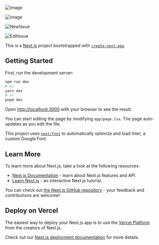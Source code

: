 ![image](https://github.com/Kavindu1997/Bug-Tracker/assets/56603291/23b89ac7-0275-4506-b298-1ec0f0571f0e)

![image](https://github.com/Kavindu1997/Bug-Tracker/assets/56603291/c3107a0e-771e-487c-87f8-27c7ad302d1d)

![NewIssue](https://github.com/Kavindu1997/Bug-Tracker/assets/56603291/fcc472b0-c81d-484a-ba0e-c5dfadd494c4)

![EditIssue](https://github.com/Kavindu1997/Bug-Tracker/assets/56603291/198b3351-df81-4507-8acb-60971355eb68)







This is a [Next.js](https://nextjs.org/) project bootstrapped with [`create-next-app`](https://github.com/vercel/next.js/tree/canary/packages/create-next-app).

## Getting Started

First, run the development server:

```bash
npm run dev
# or
yarn dev
# or
pnpm dev
```

Open [http://localhost:3000](http://localhost:3000) with your browser to see the result.

You can start editing the page by modifying `app/page.tsx`. The page auto-updates as you edit the file.

This project uses [`next/font`](https://nextjs.org/docs/basic-features/font-optimization) to automatically optimize and load Inter, a custom Google Font.

## Learn More

To learn more about Next.js, take a look at the following resources:

- [Next.js Documentation](https://nextjs.org/docs) - learn about Next.js features and API.
- [Learn Next.js](https://nextjs.org/learn) - an interactive Next.js tutorial.

You can check out [the Next.js GitHub repository](https://github.com/vercel/next.js/) - your feedback and contributions are welcome!

## Deploy on Vercel

The easiest way to deploy your Next.js app is to use the [Vercel Platform](https://vercel.com/new?utm_medium=default-template&filter=next.js&utm_source=create-next-app&utm_campaign=create-next-app-readme) from the creators of Next.js.

Check out our [Next.js deployment documentation](https://nextjs.org/docs/deployment) for more details.
